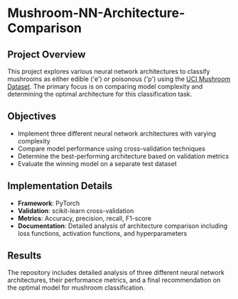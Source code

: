 # Mushroom-NN-Architecture-Comparison

## Project Overview
This project explores various neural network architectures to classify mushrooms as either edible ('e') or poisonous ('p') using the [UCI Mushroom Dataset](https://archive.ics.uci.edu/dataset/73/mushroom). The primary focus is on comparing model complexity and determining the optimal architecture for this classification task.

## Objectives
- Implement three different neural network architectures with varying complexity
- Compare model performance using cross-validation techniques
- Determine the best-performing architecture based on validation metrics
- Evaluate the winning model on a separate test dataset

## Implementation Details
- **Framework**: PyTorch
- **Validation**: scikit-learn cross-validation
- **Metrics**: Accuracy, precision, recall, F1-score
- **Documentation**: Detailed analysis of architecture comparison including loss functions, activation functions, and hyperparameters

## Results
The repository includes detailed analysis of three different neural network architectures, their performance metrics, and a final recommendation on the optimal model for mushroom classification.